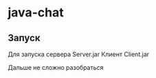 java-chat
=========

## Запуск

Для запуска сервера Server.jar
Клиент Client.jar

Дальше не сложно разобраться
